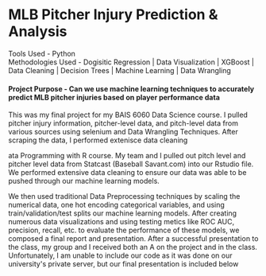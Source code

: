 # MLB Pitcher Injury Prediction & Analysis

Tools Used - Python <br />
Methodologies Used - Dogisitic Regression \| Data Visualization \| XGBoost \| Data Cleaning \| Decision Trees \| Machine Learning \| Data Wrangling

#### Project Purpose - Can we use machine learning techniques to accurately predict MLB pitcher injuries based on player performance data 

This was my final project for my BAIS 6060 Data Science course. I pulled pitcher injury information, pitcher-level data, and pitch-level data from various sources using selenium and Data Wrangling Techniques. After scraping the data, I performed extenisce data cleaning 



ata Programming with R course. My team and I pulled out pitch level and pitcher level data from Statcast (Baseball Savant.com) into our Rstudio file. We performed extensive data cleaning to ensure our data was able to be pushed through our machine learning models.

We then used traditional Data Preprocessing techniques by scaling the numerical data, one hot encoding categorical variables, and using train/validation/test splits our machine learning models. After creating numerous data visualizations and using testing metics like ROC AUC, precision, recall, etc. to evaluate the performance of these models, we composed a final report and presentation. After a successful presentation to the class, my group and I received both an A on the project and in the class. Unfortunately, I am unable to include our code as it was done on our university's private server, but our final presentation is included below



